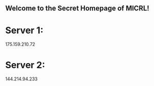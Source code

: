 ## Welcome to the Secret Homepage of MICRL!
# Server 1:
175.159.210.72
# Server 2:
144.214.94.233



